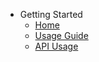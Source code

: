 - Getting Started
  - [Home](./readme.md)
  - [Usage Guide](./docs/guide.md)
  - [API Usage](./docs/api-usage.md)
